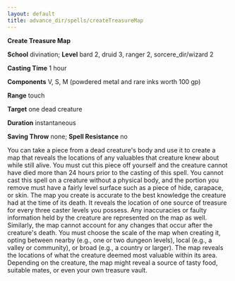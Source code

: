 ```yaml
---
layout: default
title: advance_dir/spells/createTreasureMap
---
```

 **Create Treasure Map**

**School** divination; **Level** bard 2, druid 3, ranger 2, sorcere_dir/wizard 2

**Casting Time** 1 hour

**Components** V, S, M (powdered metal and rare inks worth 100 gp)

**Range** touch

**Target** one dead creature

**Duration** instantaneous

**Saving Throw** none; **Spell Resistance** no

You can take a piece from a dead creature's body and use it to create a map that reveals the locations of any valuables that creature knew about while still alive. You must cut this piece off yourself and the creature cannot have died more than 24 hours prior to the casting of this spell. You cannot cast this spell on a creature without a physical body, and the portion you remove must have a fairly level surface such as a piece of hide, carapace, or skin. The map you create is accurate to the best knowledge the creature had at the time of its death. It reveals the location of one source of treasure for every three caster levels you possess. Any inaccuracies or faulty information held by the creature are represented on the map as well. Similarly, the map cannot account for any changes that occur after the creature's death. You must choose the scale of the map when creating it, opting between nearby (e.g., one or two dungeon levels), local (e.g., a valley or community), or broad (e.g., a country or larger). The map reveals the locations of what the creature deemed most valuable within its area. Depending on the creature, the map might reveal a source of tasty food, suitable mates, or even your own treasure vault.

